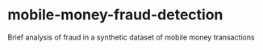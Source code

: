 # mobile-money-fraud-detection
Brief analysis of fraud in a synthetic dataset of mobile money transactions
